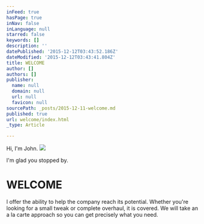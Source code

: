 ```yaml
---
inFeed: true
hasPage: true
inNav: false
inLanguage: null
starred: false
keywords: []
description: ''
datePublished: '2015-12-12T03:43:52.186Z'
dateModified: '2015-12-12T03:43:41.804Z'
title: WELCOME
author: []
authors: []
publisher:
  name: null
  domain: null
  url: null
  favicon: null
sourcePath: _posts/2015-12-11-welcome.md
published: true
url: welcome/index.html
_type: Article

---
```

Hi, I'm John.  ![](https://the-grid-user-content.s3-us-west-2.amazonaws.com/5cb0f3b6-fd22-4e8f-8c39-317f17467ef6.jpg)

I'm glad you stopped by.

# WELCOME

I offer the ability to help the company reach its potential. Whether you're looking for a small tweak or complete overhaul, it is covered. We will take an a la carte approach so you can get precisely what you need.